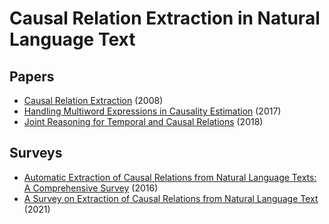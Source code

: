 # Causal Relation Extraction in Natural Language Text

## Papers
* [Causal Relation Extraction](http://lrec-conf.org/proceedings/lrec2008/pdf/87_paper.pdf) (2008)
* [Handling Multiword Expressions in Causality Estimation](https://aclanthology.org/W17-6937.pdf) (2017)
* [Joint Reasoning for Temporal and Causal Relations](https://aclanthology.org/P18-1212.pdf) (2018)


## Surveys
* [Automatic Extraction of Causal Relations from Natural Language Texts: A Comprehensive Survey](https://arxiv.org/abs/1605.07895) (2016)
* [A Survey on Extraction of Causal Relations from Natural Language Text](https://arxiv.org/abs/2101.06426) (2021)
